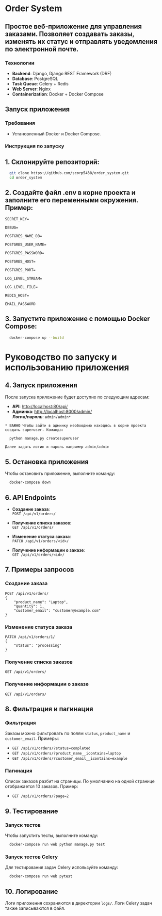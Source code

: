 # Order System

## Простое веб-приложение для управления заказами. Позволяет создавать заказы, изменять их статус и отправлять уведомления по электронной почте.

### Технологии

- **Backend**: Django, Django REST Framework (DRF)
- **Database**: PostgreSQL
- **Task Queue**: Celery + Redis
- **Web Server**: Nginx
- **Containerization**: Docker + Docker Compose

## Запуск приложения

### Требования

- Установленный Docker и Docker Compose.

### Инструкция по запуску

## 1. Склонируйте репозиторий:

```bash
  git clone https://github.com/scorp5438/order_system.git
  cd order_system
``` 

## 2. Создайте файл .env в корне проекта и заполните его переменными окружения. Пример:

    SECRET_KEY=
 
    DEBUG=

    POSTGRES_NAME_DB=
    
    POSTGRES_USER_NAME=
    
    POSTGRES_PASSWORD=
    
    POSTGRES_HOST=
    
    POSTGRES_PORT=
    
    LOG_LEVEL_STREAM=
    
    LOG_LEVEL_FILE=
    
    REDIS_HOST=
    
    EMAIL_PASSWORD

## 3. Запустите приложение с помощью Docker Compose:

```bash
  docker-compose up --build
```

# Руководство по запуску и использованию приложения

## 4. Запуск приложения

После запуска приложение будет доступно по следующим адресам:

- **API**: [http://localhost:80/api/](http://localhost:80/api/)
- **Админка**: [http://localhost:8000/admin/](http://localhost:8000/admin/)  
  **Логин/пароль**: `admin/admin*`

`* ВАЖНО Чтобы зайти в админку необходимо находясь в корне проекта создать superuser. Команда:`

```bash
  python manage.py createsuperuser
```
`Далее задать логин и пароль например admin/admin`


## 5. Остановка приложения

Чтобы остановить приложение, выполните команду:
```bash 
  docker-compose down
```

## 6. API Endpoints

- **Создание заказа**:  
  `POST /api/v1/orders/`

- **Получение списка заказов**:  
  `GET /api/v1/orders/`

- **Изменение статуса заказа**:  
  `PATCH /api/v1/orders/<id>/`

- **Получение информации о заказе**:  
  `GET /api/v1/orders/<id>/`

## 7. Примеры запросов

### Создание заказа

```
POST /api/v1/orders/
{
    "product_name": "Laptop",
    "quantity": 1,
    "customer_email": "customer@example.com"
}
```

### Изменение статуса заказа

```
PATCH /api/v1/orders/1/
{
    "status": "processing"
}
```

### Получение списка заказов

```
GET /api/v1/orders/
```

### Получение информации о заказе

```
GET /api/v1/orders/
```

## 8. Фильтрация и пагинация

### Фильтрация
Заказы можно фильтровать по полям `status`, `product_name` и `customer_email`. Примеры:

- `GET /api/v1/orders/?status=completed`
- `GET /api/v1/orders/?product_name__icontains=laptop`
- `GET /api/v1/orders/?customer_email__icontains=example`

### Пагинация
Список заказов разбит на страницы. По умолчанию на одной странице отображается 10 заказов. Пример:

- `GET /api/v1/orders/?page=2`

## 9. Тестирование

### Запуск тестов
Чтобы запустить тесты, выполните команду:

```bash
  docker-compose run web python manage.py test
```
### Запуск тестов Celery
Для тестирования задач Celery используйте команду:

```bash
  docker-compose run web pytest
```

## 10. Логирование
Логи приложения сохраняются в директории `logs/`. Логи Celery задач также записываются в файл.